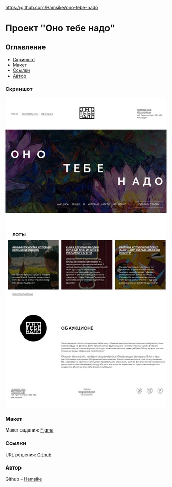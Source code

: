 https://github.com/Hamsike/ono-tebe-nado
# Проект "Оно тебе надо"
## Оглавление
- [Скриншот](#скриншот)
- [Макет](#макет)
- [Ссылки](#ссылки)
- [Автор](#автор)
### Скриншот
![](screenshot.png)
### Макет
Макет задания: [Figma](https://www.figma.com/design/8KwhMpv8qnDocX4NVFQBpn/%D0%9E%D0%BD%D0%BE-%D1%82%D0%B5%D0%B1%D0%B5-%D0%BD%D0%B0%D0%B4%D0%BE?node-id=0-1&p=f&t=mUJcDqnjft9QKzR2-0)
### Ссылки
URL решения: [Github](https://github.com/Hamsike/ono-tebe-nado)
### Автор
Github - [Hamsike](https://github.com/Hamsike)